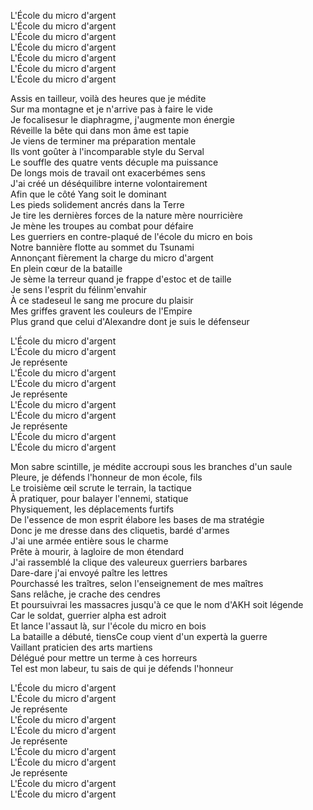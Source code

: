 L'École du micro d'argent <br>
L'École du micro d'argent <br>
L'École du micro d'argent <br>
L'École du micro d'argent <br>
L'École du micro d'argent <br>
L'École du micro d'argent <br>
L'École du micro d'argent <br>

Assis en tailleur, voilà des heures que je médite <br>
Sur ma montagne et je n'arrive pas à faire le vide <br>
Je focalisesur le diaphragme, j'augmente mon énergie <br>
Réveille la bête qui dans mon âme est tapie <br>
Je viens de terminer ma préparation mentale <br>
Ils vont goûter à l'incomparable style du Serval <br>
Le souffle des quatre vents décuple ma puissance <br>
De longs mois de travail ont exacerbémes sens <br>
J'ai créé un déséquilibre interne volontairement <br>
Afin que le côté Yang soit le dominant <br>
Les pieds solidement ancrés dans la Terre <br>
Je tire les dernières forces de la nature mère nourricière <br>
Je mène les troupes au combat pour défaire <br>
Les guerriers en contre-plaqué de l'école du micro en bois <br>
Notre bannière flotte au sommet du Tsunami <br>
Annonçant fièrement la charge du micro d'argent <br>
En plein cœur de la bataille <br>
Je sème la terreur quand je frappe d'estoc et de taille <br>
Je sens l'esprit du félinm'envahir <br>
À ce stadeseul le sang me procure du plaisir <br>
Mes griffes gravent les couleurs de l'Empire <br>
Plus grand que celui d'Alexandre dont je suis le défenseur <br>

L'École du micro d'argent <br>
L'École du micro d'argent <br>
Je représente <br>
L'École du micro d'argent <br>
L'École du micro d'argent <br>
Je représente <br>
L'École du micro d'argent <br>
L'École du micro d'argent <br>
Je représente <br>
L'École du micro d'argent <br>
L'École du micro d'argent <br>

Mon sabre scintille, je médite accroupi sous les branches d'un saule <br>
Pleure, je défends l'honneur de mon école, fils <br>
Le troisième œil scrute le terrain, la tactique <br>
À pratiquer, pour balayer l'ennemi, statique <br>
Physiquement, les déplacements furtifs <br>
De l'essence de mon esprit élabore les bases de ma stratégie <br>
Donc je me dresse dans des cliquetis, bardé d'armes <br>
J'ai une armée entière sous le charme <br>
Prête à mourir, à lagloire de mon étendard <br>
J'ai rassemblé la clique des valeureux guerriers barbares <br>
Dare-dare j'ai envoyé paître les lettres <br>
Pourchassé les traîtres, selon l'enseignement de mes maîtres <br>
Sans relâche, je crache des cendres <br>
Et poursuivrai les massacres jusqu'à ce que le nom d'AKH soit légende <br>
Car le soldat, guerrier alpha est adroit <br>
Et lance l'assaut là, sur l'école du micro en bois <br>
La bataille a débuté, tiensCe coup vient d'un expertà la guerre <br>
Vaillant praticien des arts martiens <br>
Délégué pour mettre un terme à ces horreurs <br>
Tel est mon labeur, tu sais de qui je défends l'honneur <br>

L'École du micro d'argent <br>
L'École du micro d'argent <br>
Je représente <br>
L'École du micro d'argent <br>
L'École du micro d'argent <br>
Je représente <br>
L'École du micro d'argent <br>
L'École du micro d'argent <br>
Je représente <br>
L'École du micro d'argent <br>
L'École du micro d'argent <br>